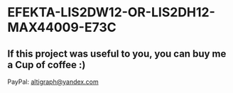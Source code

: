 # EFEKTA-LIS2DW12-OR-LIS2DH12-MAX44009-E73C

## If this project was useful to you, you can buy me a Cup of coffee :)

PayPal: altigraph@yandex.com
